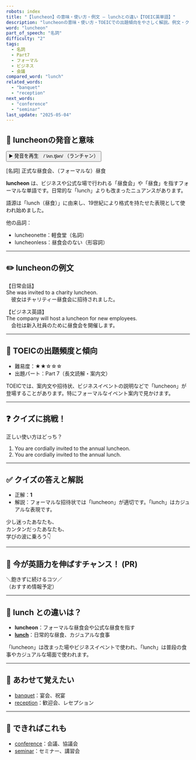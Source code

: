 ```yaml
---
robots: index
title: "【luncheon】の意味・使い方・例文 ― lunchとの違い【TOEIC英単語】"
description: "luncheonの意味・使い方・TOEICでの出題傾向をやさしく解説。例文・クイズ付きでlunchとの違いもわかりやすく学べます。"
word: "luncheon"
part_of_speech: "名詞"
difficulty: "2"
tags:
  - 名詞
  - Part7
  - フォーマル
  - ビジネス
  - 会議
compared_word: "lunch"
related_words:
  - "banquet"
  - "reception"
next_words:
  - "conference"
  - "seminar"
last_update: "2025-05-04"
---
```


## 🔰 luncheonの発音と意味

<button class="play-audio" onclick="playTTS('luncheon')">
  <span class="play-audio-main">
    ▶️ 発音を再生　/ˈlʌn.tʃən/
  </span>
  <span class="play-audio-sub">
    （ランチャン）
  </span>
</button>

[名詞] 正式な昼食会、（フォーマルな）昼食

**luncheon** は、ビジネスや公式な場で行われる「昼食会」や「昼食」を指すフォーマルな単語です。日常的な「lunch」よりも改まったニュアンスがあります。

語源は「lunch（昼食）」に由来し、19世紀により格式を持たせた表現として使われ始めました。

他の品詞：  
- luncheonette：軽食堂（名詞）
- luncheonless：昼食会のない（形容詞）

---

## ✏️ luncheonの例文

【日常会話】  
She was invited to a charity luncheon.  
　彼女はチャリティー昼食会に招待されました。

【ビジネス英語】  
The company will host a luncheon for new employees.  
　会社は新入社員のために昼食会を開催します。

---

## 🎯 TOEICの出題頻度と傾向

- 難易度：★★☆☆☆
- 出題パート：Part 7（長文読解・案内文）

TOEICでは、案内文や招待状、ビジネスイベントの説明などで「luncheon」が登場することがあります。特にフォーマルなイベント案内で見かけます。

---

## ❓ クイズに挑戦！

正しい使い方はどっち？

1. You are cordially invited to the annual luncheon.  
2. You are cordially invited to the annual lunch.

---

## ✅ クイズの答えと解説

- 正解：**1**
- 解説：フォーマルな招待状では「luncheon」が適切です。「lunch」はカジュアルな表現です。

少し迷ったあなたも、  
カンタンだったあなたも、  
学びの波に乗ろう👇️

---

## 🚀 今が英語力を伸ばすチャンス！ (PR)

<div class="info-center">
＼飽きずに続けるコツ／<br>  
（おすすめ情報予定）
</div>

---

## 🤔  lunch との違いは？

- **luncheon**：フォーマルな昼食会や公式な昼食を指す
- **[lunch](/lunch)**：日常的な昼食、カジュアルな食事

「luncheon」は改まった場やビジネスイベントで使われ、「lunch」は普段の食事やカジュアルな場面で使われます。

---

## 🧩 あわせて覚えたい

- [banquet](/banquet)：宴会、祝宴
- [reception](/reception)：歓迎会、レセプション

---

## 📖 できればこれも

- [conference](/conference)：会議、協議会
- [seminar](/seminar)：セミナー、講習会

<!-- cvid: aid01_bid27 -->
